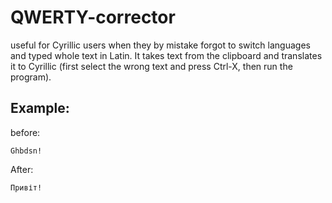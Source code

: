 # QWERTY-corrector
useful for Cyrillic users when they by mistake forgot to switch languages and typed whole text in Latin.
It takes text from the clipboard and translates it to Cyrillic (first select the wrong text and press Ctrl-X, then run the program).

## Example:

before:
```
Ghbdsn!
```
After:
```
Привіт!
```
